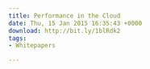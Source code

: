 ```yaml
---
title: Performance in the Cloud
date: Thu, 15 Jan 2015 16:35:43 +0000
download: http://bit.ly/1blRdk2
tags:
- Whitepapers

---
```

